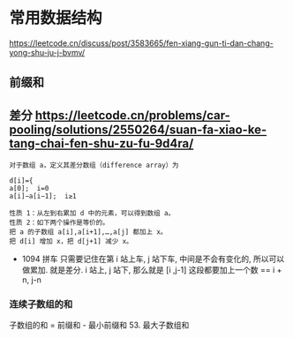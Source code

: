 # 常用数据结构
https://leetcode.cn/discuss/post/3583665/fen-xiang-gun-ti-dan-chang-yong-shu-ju-j-bvmv/

## 前缀和

## 差分 https://leetcode.cn/problems/car-pooling/solutions/2550264/suan-fa-xiao-ke-tang-chai-fen-shu-zu-fu-9d4ra/
```
对于数组 a，定义其差分数组（difference array）为

d[i]={ 
a[0];  i=0
a[i]−a[i−1];  i≥1
​
性质 1：从左到右累加 d 中的元素，可以得到数组 a。
性质 2：如下两个操作是等价的。
把 a 的子数组 a[i],a[i+1],…,a[j] 都加上 x。
把 d[i] 增加 x，把 d[j+1] 减少 x。
```
- 1094 拼车
只需要记住在第 i 站上车, j 站下车, 中间是不会有变化的, 所以可以做累加.
就是差分. i 站上, j 站下, 那么就是 [i ,j-1] 这段都要加上一个数 == i + n, j-n



### 连续子数组的和
子数组的和 = 前缀和 - 最小前缀和
53. 最大子数组和

